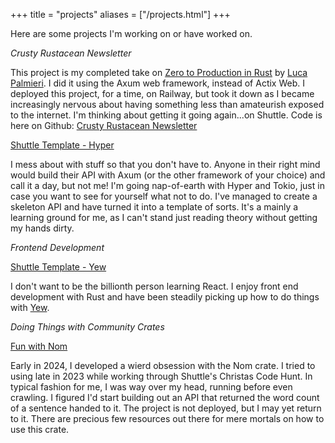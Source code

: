 +++
title = "projects"
aliases = ["/projects.html"]
+++

Here are some projects I'm working on or have worked on.

*Crusty Rustacean Newsletter*

This project is my completed take on [Zero to Production in Rust](https://www.zero2prod.com) by [Luca Palmieri](https://www.lpalmieri.com). I did it using the Axum web framework, instead of Actix Web. I deployed this project, for a time, on Railway, but took it down as I became increasingly nervous about having something less than amateurish exposed to the internet. I'm thinking about getting it going again...on Shuttle. Code is here on Github: [Crusty Rustacean Newsletter](https://github.com/sentinel1909/crusty-rustacean-newsletter)

[Shuttle Template - Hyper](https://github.com/sentinel1909/shuttle-hyper-emplate.git)

I mess about with stuff so that you don't have to. Anyone in their right mind would build their API with Axum (or the other framework of your choice) and call it a day, but not me! I'm going nap-of-earth with Hyper and Tokio, just in case you want to see for yourself what not to do. I've managed to create a skeleton API and have turned it into a template of sorts. It's a mainly a learning ground for me, as I can't stand just reading theory without getting my hands dirty.

_Frontend Development_

[Shuttle Template - Yew](https://github.com/sentinel1909/shuttle-template-yew)

I don't want to be the billionth person learning React. I enjoy front end development with Rust and have been steadily picking up how to do things with [Yew](https://yew.rs).

_Doing Things with Community Crates_

[Fun with Nom](https://github.com/sentinel1909/fun-with-nom.git)

Early in 2024, I developed a wierd obsession with the Nom crate. I tried to using late in 2023 while working through Shuttle's Christas Code Hunt. In typical fashion for me, I was way over my head, running before even crawling. I figured I'd start building out an API that returned the word count of a sentence handed to it. The project is not deployed, but I may yet return to it. There are precious few resources out there for mere mortals on how to use this crate.
